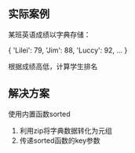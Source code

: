 ## 实际案例

某班英语成绩以字典存储：

{
  'Lilei': 79,
  'Jim': 88,
  'Luccy': 92,
  ...
}

根据成绩高低，计算学生排名

## 解决方案

使用内置函数sorted

1. 利用zip将字典数据转化为元组
2. 传递sorted函数的key参数